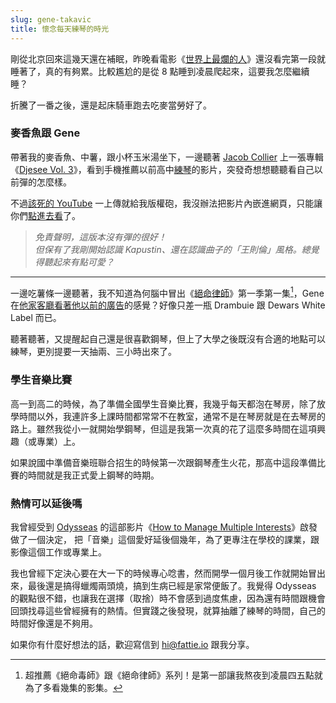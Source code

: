 ```yaml
---
slug: gene-takavic
title: 懷念每天練琴的時光
---
```

剛從北京回來這幾天還在補眠，昨晚看電影《[世界上最爛的人](https://www.imdb.com/title/tt10370710/)》還沒看完第一段就睡著了，真的有夠累。比較尷尬的是從 8 點睡到凌晨爬起來，這要我怎麼繼續睡？

折騰了一番之後，還是起床騎車跑去吃麥當勞好了。

<!-- truncate -->

### 麥香魚跟 Gene

帶著我的麥香魚、中薯，跟小杯玉米湯坐下，一邊聽著 [Jacob Collier](https://www.jacobcollier.com/#/) 上一張專輯《[Djesee Vol. 3](https://jacobcollier.lnk.to/DjesseVol3SR)》，看到手機推薦以前高中[練琴](2024-10-03-chicken-rice-egg.md)的影片，突發奇想想聽聽看自己以前彈的怎麼樣。

不過[該死的 YouTube](2025-07-20-why-leave-social-media.md) 一上傳就給我版權砲，我沒辦法把影片內嵌進網頁，只能讓你們[點進去看](https://youtu.be/hSvjTOySmg8)了。

> _免責聲明，這版本沒有彈的很好！_  
> _但保有了我剛開始認識 Kapustin、還在認識曲子的「王則倫」風格。總覺得聽起來有點可愛？_

---

一邊吃薯條一邊聽著，我不知道為何腦中冒出《[絕命律師](https://www.imdb.com/title/tt3032476/)》第一季第一集[^1]，Gene 在[他家客廳看著他以前的廣告](https://youtu.be/FKvTinFErwg)的感覺？好像只差一瓶 Drambuie 跟 Dewars White Label 而已。

聽著聽著，又提醒起自己還是很喜歡鋼琴，但上了大學之後既沒有合適的地點可以練琴，更別提要一天抽兩、三小時出來了。

### 學生音樂比賽

高一到高二的時候，為了準備全國學生音樂比賽，我幾乎每天都泡在琴房，除了放學時間以外，我連許多上課時間都常常不在教室，通常不是在琴房就是在去琴房的路上。雖然我從小一就開始學鋼琴，但這是我第一次真的花了這麼多時間在這項興趣（或專業）上。

如果說國中準備音樂班聯合招生的時候第一次跟鋼琴產生火花，那高中這段準備比賽的時間就是我正式愛上鋼琴的時期。

### 熱情可以延後嗎

我曾經受到 [Odysseas](https://www.youtube.com/@odysseas__) 的這部影片《[How to Manage Multiple Interests](https://youtu.be/-AdXIC44b7Q)》啟發做了一個決定，  把「音樂」這個愛好延後個幾年，為了更專注在學校的課業，跟影像這個工作或專業上。

我也曾經下定決心要在大一下的時候專心唸書，然而開學一個月後工作就開始冒出來，最後還是搞得蠟燭兩頭燒，搞到生病已經是家常便飯了。我覺得 Odysseas 的觀點很不錯，也讓我在選擇（取捨）時不會感到過度焦慮，因為還有時間跟機會回頭找尋這些曾經擁有的熱情。但實踐之後發現，就算抽離了練琴的時間，自己的時間好像還是不夠用。

如果你有什麼好想法的話，歡迎寫信到 hi@fattie.io 跟我分享。

[^1]: 超推薦《絕命毒師》跟《絕命律師》系列！是第一部讓我熬夜到凌晨四五點就為了多看幾集的影集。
